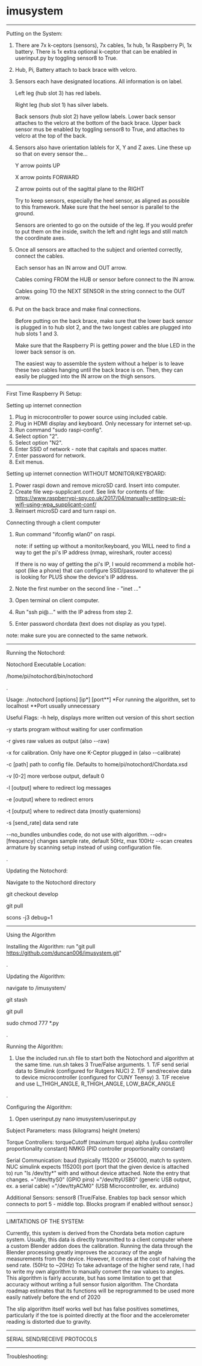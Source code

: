 # imusystem

----------------------------------------------------------------------------

Putting on the System:

1. There are 7x k-ceptors (sensors), 7x cables, 1x hub, 1x Raspberry Pi, 1x battery.
    There is 1x extra optional k-ceptor that can be enabled in userinput.py by toggling sensor8 to True.
2. Hub, Pi, Battery attach to back brace with velcro.
3. Sensors each have designated locations. All information is on label. 
    
    Left leg (hub slot 3) has red labels.
    
    Right leg (hub slot 1) has silver labels.
    
    Back sensors (hub slot 2) have yellow labels. 
    Lower back sensor attaches to the velcro at the bottom of the back brace.
    Upper back sensor mus be enabled by toggling sensor8 to True, and attaches to velcro at the top of the back.
4. Sensors also have orientation lablels for X, Y and Z axes. Line these up so that on every sensor the...
    
    Y arrow points UP
    
    X arrow points FORWARD
    
    Z arrow points out of the sagittal plane to the RIGHT
    
    Try to keep sensors, especially the heel sensor, as aligned as possible to this framework. Make sure that the heel sensor is parallel to the ground.
    
    Sensors are oriented to go on the outside of the leg. If you would prefer to put them on the inside, switch the left and right legs and still match the coordinate axes.
5. Once all sensors are attached to the subject and oriented correctly, connect the cables.
    
    Each sensor has an IN arrow and OUT arrow.
    
    Cables coming FROM the HUB or sensor before connect to the IN arrow.
    
    Cables going TO the NEXT SENSOR in the string connect to the OUT arrow.
6. Put on the back brace and make final connections.
    
    Before putting on the back brace, make sure that the lower back sensor is plugged in to hub slot 2, and the two longest cables are plugged into hub slots 1 and 3.
    
    Make sure that the Raspberry Pi is getting power and the blue LED in the lower back sensor is on.
    
    The easiest way to assemble the system without a helper is to leave these two cables hanging until the back brace is on. Then, they can easily be plugged into the IN arrow on the thigh sensors.

----------------------------------------------------------------------------

First Time Raspberry Pi Setup:

Setting up internet connection
1. Plug in microcontroller to power source using included cable.
2. Plug in HDMI display and keyboard. Only necessary for internet set-up.
3. Run command "sudo raspi-config".
4. Select option "2".
5. Select option "N2".
6. Enter SSID of network - note that capitals and spaces matter.
7. Enter password for network.
8. Exit menus.

Setting up internet connection WITHOUT MONITOR/KEYBOARD:
1. Power raspi down and remove microSD card. Insert into computer.
2. Create file wep-supplicant.conf. See link for contents of file: https://www.raspberrypi-spy.co.uk/2017/04/manually-setting-up-pi-wifi-using-wpa_supplicant-conf/
3. Reinsert microSD card and turn raspi on.

Connecting through a client computer
1. Run command "ifconfig wlan0" on raspi.
    
    note: if setting up without a monitor/keyboard, you WILL need to find a way to get the pi's IP address (nmap, wireshark, router access)
    
    If there is no way of getting the pi's IP, I would recommend a mobile hot-spot (like a phone) that can configure SSID/password to whatever the pi is looking for PLUS show the device's IP address.
    
2. Note the first number on the second line - "inet *.*.*.*"
3. Open terminal on client computer.
4. Run "ssh pi@*.*.*.*" with the IP adress from step 2.
5. Enter password chordata (text does not display as you type).

note: make sure you are connected to the same network.

----------------------------------------------------------------------------

Running the Notochord:

Notochord Executable Location:

/home/pi/notochord/bin/notochord

.

Usage:
./notochord [options] [ip*] [port**]
*For running the algorithm, set to localhost
**Port usually unnecessary

Useful Flags:
-h help, displays more written out version of this short section

-y starts program without waiting for user confirmation

-r gives raw values as output (also --raw)

-x for calibration. Only have one K-Ceptor plugged in (also --calibrate)

-c [path] path to config file. Defaults to home/pi/notochord/Chordata.xsd

-v [0-2] more verbose output, default 0

-l [output] where to redirect log messages

-e [output] where to redirect errors

-t [output] where to redirect data (mostly quaternions)

-s [send_rate] data send rate


--no_bundles unbundles code, do not use with algorithm.
--odr=[frequency] changes sample rate, default 50Hz, max 100Hz
--scan creates armature by scanning setup instead of using configuration file.

.

Updating the Notochord:

Navigate to the Notochord directory

git checkout develop

git pull

scons -j3 debug=1

----------------------------------------------------------------------------

Using the Algorithm

Installing the Algorithm:
run "git pull https://github.com/duncan006/imusystem.git"

.

Updating the Algorithm:

navigate to /imusystem/

git stash

git pull

sudo chmod 777 *.py


.


Running the Algorithm:

1. Use the included run.sh file to start both the Notochord and algorithm at the same time.
    run.sh takes 3 True/False arguments.
        1. T/F send serial data to Simulink (configured for Rutgers NUC)
        2. T/F send/receive data to device microcontroller (configured for CUNY Teensy)
        3. T/F receive and use L_THIGH_ANGLE, R_THIGH_ANGLE, LOW_BACK_ANGLE


.


Configuring the Algorithm:

1. Open userinput.py
    nano imusystem/userinput.py
    
Subject Parameters:
    mass (kilograms)
    height (meters)
    
Torque Controllers:
    torqueCutoff (maximum torque)
    alpha (yu&su controller proportionality constant)
    NMKG (PID controller proportionality constant)
    
Serial Communication:
    baud (typically 115200 or 256000, match to system. NUC simulink expects 115200)
    port (port that the given device is attached to)
        run "ls /dev/tty*" with and without device attached. Note the entry that changes.
        ="/dev/ttyS0" (GPIO pins)
        ="/dev/ttyUSB0" (generic USB output, ex. a serial cable)
        ="/dev/ttyACM0" (USB Microcontroller, ex. arduino)
        
Additional Sensors:
    sensor8 (True/False. Enables top back sensor which connects to port 5 - middle top. Blocks program if enabled without sensor.)

----------------------------------------------------------------------------

LIMITATIONS OF THE SYSTEM:

Currently, this system is derived from the Chordata beta motion capture system. Usually, this data is directly transmitted to a client computer where a custom Blender addon does the calibration.
Running the data through the Blender processing greatly improves the accuracy of the angle measurements from the device. However, it comes at the cost of halving the send rate. (50Hz to ~20Hz)
To take advantage of the higher send rate, I had to write my own algorithm to manually convert the raw values to angles. This algorithm is fairly accurate, but has some limitation to get that accuracy without writing a full sensor fusion algorithm.
The Chordata roadmap estimates that its functions will be reprogrammed to be used more easily natively before the end of 2020


The slip algorithm itself works well but has false positives sometimes, particularly if the toe is pointed directly at the floor and the accelerometer reading is distorted due to gravity.

----------------------------------------------------------------------------

SERIAL SEND/RECEIVE PROTOCOLS


----------------------------------------------------------------------------

Troubleshooting:
